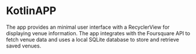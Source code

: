 # KotlinAPP
The app provides an minimal user interface with a RecyclerView for displaying venue information. The app integrates with the Foursquare API to fetch venue data and uses a local SQLite database to store and retrieve saved venues.
